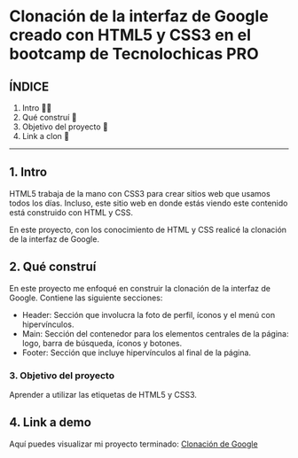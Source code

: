 # Clonación de la interfaz de Google creado con HTML5 y CSS3 en el bootcamp de Tecnolochicas PRO

## ÍNDICE

1. Intro 🐱‍👤
2. Qué construí 👀
3. Objetivo del proyecto 🙌
4. Link a clon 📣

****

## 1. Intro 
HTML5 trabaja de la mano con CSS3 para crear sitios web que usamos todos los días. Incluso, este sitio web en donde estás viendo este contenido está construido con HTML y CSS.

En este proyecto, con los conocimiento de HTML y CSS realicé la clonación de la interfaz de Google.

## 2. Qué construí
En este proyecto me enfoqué en construir la clonación de la interfaz de Google.
Contiene las siguiente secciones:
- Header: Sección que involucra la foto de perfil, íconos y el menú con hipervínculos.
- Main: Sección del contenedor para los elementos centrales de la página: logo, barra de búsqueda, íconos y botones.
- Footer: Sección que incluye hipervínculos al final de la página.

### 3. Objetivo del proyecto
Aprender a utilizar las etiquetas de HTML5 y CSS3.

## 4. Link a demo
Aquí puedes visualizar mi proyecto terminado: [Clonación de Google](https://fancy-dasik-6a4614.netlify.app/)
